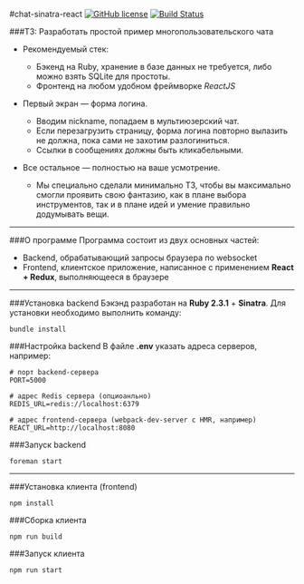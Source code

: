 #chat-sinatra-react
[![GitHub license](https://img.shields.io/badge/license-ISC-blue.svg)](https://raw.githubusercontent.com/anyley/chat-sinatra-react/master/LICENSE) [![Build Status](https://travis-ci.org/anyley/chat-sinatra-react.svg?branch=master)](https://travis-ci.org/anyley/chat-sinatra-react)

###ТЗ: Разработать простой пример многопользовательского чата

* Рекомендуемый стек:
    - Бэкенд на Ruby, хранение в базе данных не требуется,
либо можно взять SQLite для простоты.
    - Фронтенд на любом удобном фреймворке *ReactJS*

* Первый экран — форма логина.
    - Вводим nickname, попадаем в мультиюзерский чат.
    - Если перезагрузить страницу, форма логина повторно вылазить не должна, пока сами не захотим разлогиниться.
    - Ссылки в сообщениях должны быть кликабельными.

* Все остальное — полностью на ваше усмотрение.
    - Мы специально сделали минимально ТЗ,
    чтобы вы максимально смогли проявить свою фантазию,
    как в плане выбора инструментов, так и в плане идей
    и умение правильно додумывать вещи.

---
###О программе
Программа состоит из двух основных частей:
- Backend, обрабатывающий запросы браузера по websocket
- Frontend, клиентское приложение, написанное с применением **React + Redux**,
выполняющееся в браузере

---
###Установка backend
Бэкэнд разработан на **Ruby 2.3.1** + **Sinatra**.
Для установки необходимо выполнить команду:

    bundle install

###Настройка backend
В файле **.env** указать адреса серверов, например:

    # порт backend-сервера
    PORT=5000
    
    # адрес Redis сервера (опциоанльно)
    REDIS_URL=redis://localhost:6379
    
    # адрес frontend-сервера (webpack-dev-server с HMR, например)
    REACT_URL=http://localhost:8080

###Запуск backend

    foreman start 
    
---
###Установка клиента (frontend)
    
    npm install

###Сборка клиента
    
    npm run build
    
###Запуск клиента

    npm run start

